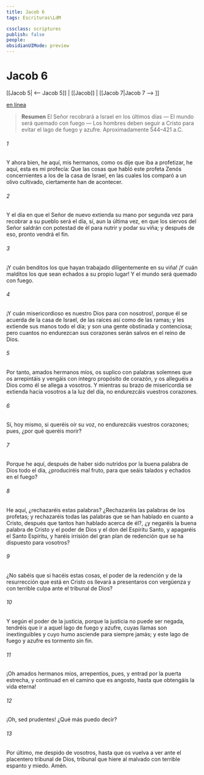 ```yaml
---
title: Jacob 6
tags: Escrituras\LdM

cssclass: scriptures
publish: false
people:
obsidianUIMode: preview
---
```


# Jacob 6
[[Jacob 5| <-- Jacob 5]] | [[Jacob]] | [[Jacob 7|Jacob 7 --> ]]

[en línea](https://churchofjesuschrist.org/study/scriptures/bofm/jacob/6?lang=spa)

> __Resumen__
El Señor recobrará a Israel en los últimos días — El mundo será quemado con fuego — Los hombres deben seguir a Cristo para evitar el lago de fuego y azufre. Aproximadamente 544–421 a.C.

###### 1 
Y ahora bien, he aquí, mis hermanos, como os dije que iba a profetizar, he aquí, esta es mi profecía: Que las cosas que habló este profeta Zenós concernientes a los de la casa de Israel, en las cuales los comparó a un olivo cultivado, ciertamente han de acontecer.

###### 2 
Y el día en que el Señor de nuevo extienda su mano por segunda vez para recobrar a su pueblo será el día, sí, aun la última vez, en que los siervos del Señor saldrán con potestad de él para nutrir y podar su viña; y después de eso, pronto vendrá el fin.

###### 3 
¡Y cuán benditos los que hayan trabajado diligentemente en su viña! ¡Y cuán malditos los que sean echados a su propio lugar! Y el mundo será quemado con fuego.

###### 4 
¡Y cuán misericordioso es nuestro Dios para con nosotros!, porque él se acuerda de la casa de Israel, de las raíces así como de las ramas; y les extiende sus manos todo el día; y son una gente obstinada y contenciosa; pero cuantos no endurezcan sus corazones serán salvos en el reino de Dios.

###### 5 
Por tanto, amados hermanos míos, os suplico con palabras solemnes que os arrepintáis y vengáis con íntegro propósito de corazón, y os alleguéis a Dios como él se allega a vosotros. Y mientras su brazo de misericordia se extienda hacia vosotros a la luz del día, no endurezcáis vuestros corazones.

###### 6 
Sí, hoy mismo, si queréis oír su voz, no endurezcáis vuestros corazones; pues, ¿por qué queréis morir?

###### 7 
Porque he aquí, después de haber sido nutridos por la buena palabra de Dios todo el día, ¿produciréis mal fruto, para que seáis talados y echados en el fuego?

###### 8 
He aquí, ¿rechazaréis estas palabras? ¿Rechazaréis las palabras de los profetas; y rechazaréis todas las palabras que se han hablado en cuanto a Cristo, después que tantos han hablado acerca de él?, ¿y negaréis la buena palabra de Cristo y el poder de Dios y el don del Espíritu Santo, y apagaréis el Santo Espíritu, y haréis irrisión del gran plan de redención que se ha dispuesto para vosotros?

###### 9 
¿No sabéis que si hacéis estas cosas, el poder de la redención y de la resurrección que está en Cristo os llevará a presentaros con vergüenza y con terrible culpa ante el tribunal de Dios?

###### 10 
Y según el poder de la justicia, porque la justicia no puede ser negada, tendréis que ir a aquel lago de fuego y azufre, cuyas llamas son inextinguibles y cuyo humo asciende para siempre jamás; y este lago de fuego y azufre es tormento sin fin.

###### 11 
¡Oh amados hermanos míos, arrepentíos, pues, y entrad por la puerta estrecha, y continuad en el camino que es angosto, hasta que obtengáis la vida eterna!

###### 12 
¡Oh, sed prudentes! ¿Qué más puedo decir?

###### 13 
Por último, me despido de vosotros, hasta que os vuelva a ver ante el placentero tribunal de Dios, tribunal que hiere al malvado con terrible espanto y miedo. Amén.

